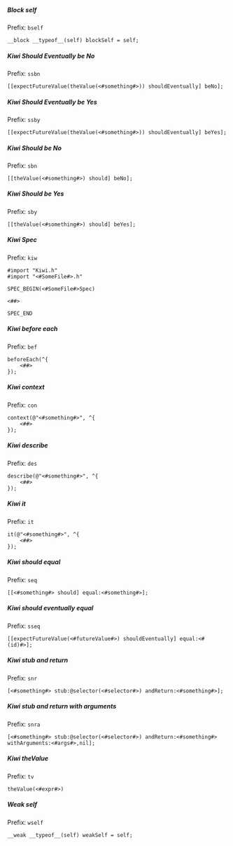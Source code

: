 ##### Block self
Prefix: `bself`
```objc
__block __typeof__(self) blockSelf = self;
```
##### Kiwi Should Eventually be No
Prefix: `ssbn`
```objc
[[expectFutureValue(theValue(<#something#>)) shouldEventually] beNo];
```
##### Kiwi Should Eventually be Yes
Prefix: `ssby`
```objc
[[expectFutureValue(theValue(<#something#>)) shouldEventually] beYes];
```
##### Kiwi Should be No
Prefix: `sbn`
```objc
[[theValue(<#something#>) should] beNo];
```
##### Kiwi Should be Yes
Prefix: `sby`
```objc
[[theValue(<#something#>) should] beYes];
```
##### Kiwi Spec
Prefix: `kiw`
```objc
#import "Kiwi.h"
#import "<#SomeFile#>.h"

SPEC_BEGIN(<#SomeFile#>Spec)

<##>

SPEC_END

```
##### Kiwi before each
Prefix: `bef`
```objc
beforeEach(^{
    <##>
});
```
##### Kiwi context
Prefix: `con`
```objc
context(@"<#something#>", ^{
    <##>
});
```
##### Kiwi describe
Prefix: `des`
```objc
describe(@"<#something#>", ^{
    <##>
});
```
##### Kiwi it
Prefix: `it`
```objc
it(@"<#something#>", ^{
    <##>
});
```
##### Kiwi should equal
Prefix: `seq`
```objc
[[<#something#> should] equal:<#something#>];
```
##### Kiwi should eventually equal
Prefix: `sseq`
```objc
[[expectFutureValue(<#futureValue#>) shouldEventually] equal:<#(id)#>];
```
##### Kiwi stub and return
Prefix: `snr`
```objc
[<#something#> stub:@selector(<#selector#>) andReturn:<#something#>];
```
##### Kiwi stub and return with arguments
Prefix: `snra`
```objc
[<#something#> stub:@selector(<#selector#>) andReturn:<#something#> withArguments:<#args#>,nil];
```
##### Kiwi theValue
Prefix: `tv`
```objc
theValue(<#expr#>)
```
##### Weak self
Prefix: `wself`
```objc
__weak __typeof__(self) weakSelf = self;
```
